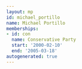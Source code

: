 ```yaml
---
layout: mp
id: michael_portillo
name: Michael Portillo
memberships:
- id: con
  name: Conservative Party
  start: '2000-02-10'
  end: '2005-03-18'
autogenerated: true
---
```

